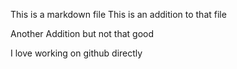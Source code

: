 This is a markdown file
This is an addition to that file

Another Addition but not that good



I love working on github directly

